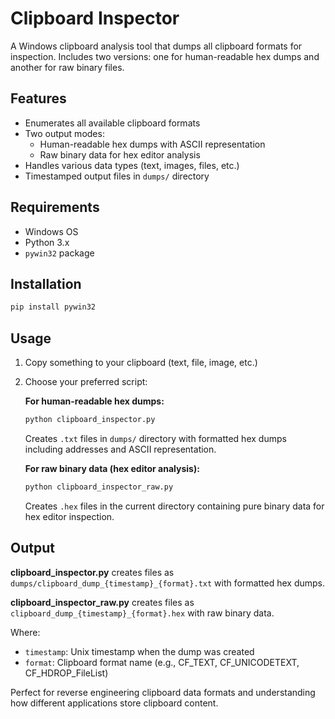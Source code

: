 # Clipboard Inspector

A Windows clipboard analysis tool that dumps all clipboard formats for inspection. Includes two versions: one for human-readable hex dumps and another for raw binary files.

## Features

- Enumerates all available clipboard formats
- Two output modes:
  - Human-readable hex dumps with ASCII representation
  - Raw binary data for hex editor analysis
- Handles various data types (text, images, files, etc.)
- Timestamped output files in `dumps/` directory

## Requirements

- Windows OS
- Python 3.x
- `pywin32` package

## Installation

```bash
pip install pywin32
```

## Usage

1. Copy something to your clipboard (text, file, image, etc.)
2. Choose your preferred script:
   
   **For human-readable hex dumps:**
   ```bash
   python clipboard_inspector.py
   ```
   Creates `.txt` files in `dumps/` directory with formatted hex dumps including addresses and ASCII representation.

   **For raw binary data (hex editor analysis):**
   ```bash
   python clipboard_inspector_raw.py
   ```
   Creates `.hex` files in the current directory containing pure binary data for hex editor inspection.

## Output

**clipboard_inspector.py** creates files as `dumps/clipboard_dump_{timestamp}_{format}.txt` with formatted hex dumps.

**clipboard_inspector_raw.py** creates files as `clipboard_dump_{timestamp}_{format}.hex` with raw binary data.

Where:
- `timestamp`: Unix timestamp when the dump was created
- `format`: Clipboard format name (e.g., CF_TEXT, CF_UNICODETEXT, CF_HDROP_FileList)

Perfect for reverse engineering clipboard data formats and understanding how different applications store clipboard content.
